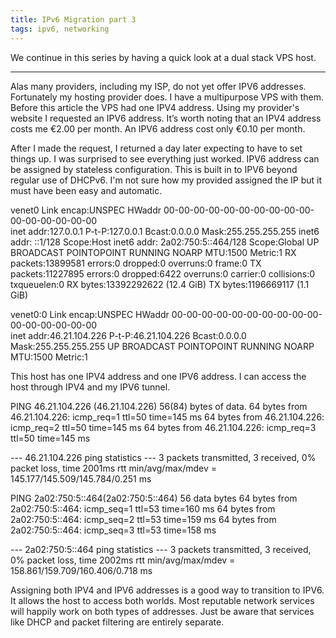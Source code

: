 ```yaml
---
title: IPv6 Migration part 3
tags: ipv6, networking
---
```


We continue in this series by having a quick look at a dual stack VPS host.

---

Alas many providers, including my ISP, do not yet offer IPV6 addresses. Fortunately my hosting provider does. I have a multipurpose VPS with them. Before this article the VPS had one IPV4 address. Using my provider's website I requested an IPV6 address. It’s worth noting that an IPV4 address costs me €2.00 per month. An IPV6 address cost only €0.10 per month.

After I made the request, I returned a day later expecting to have to set things up. I was surprised to see everything just worked. IPV6 address can be assigned by stateless configuration. This is built in to IPV6 beyond regular use of DHCPv6. I'm not sure how my provided assigned the IP but it must have been easy and automatic.

venet0    Link encap:UNSPEC  HWaddr 00-00-00-00-00-00-00-00-00-00-00-00-00-00-00-00  
          inet addr:127.0.0.1  P-t-P:127.0.0.1  Bcast:0.0.0.0  Mask:255.255.255.255
          inet6 addr: ::1/128 Scope:Host
          inet6 addr: 2a02:750:5::464/128 Scope:Global
          UP BROADCAST POINTOPOINT RUNNING NOARP  MTU:1500  Metric:1
          RX packets:13899581 errors:0 dropped:0 overruns:0 frame:0
          TX packets:11227895 errors:0 dropped:6422 overruns:0 carrier:0
          collisions:0 txqueuelen:0 
          RX bytes:13392292622 (12.4 GiB)  TX bytes:1196669117 (1.1 GiB)

venet0:0  Link encap:UNSPEC  HWaddr 00-00-00-00-00-00-00-00-00-00-00-00-00-00-00-00  
          inet addr:46.21.104.226  P-t-P:46.21.104.226  Bcast:0.0.0.0  Mask:255.255.255.255
          UP BROADCAST POINTOPOINT RUNNING NOARP  MTU:1500  Metric:1

This host has one IPV4 address and one IPV6 address. I can access the host through IPV4 and my IPV6 tunnel.

PING 46.21.104.226 (46.21.104.226) 56(84) bytes of data.
64 bytes from 46.21.104.226: icmp_req=1 ttl=50 time=145 ms
64 bytes from 46.21.104.226: icmp_req=2 ttl=50 time=145 ms
64 bytes from 46.21.104.226: icmp_req=3 ttl=50 time=145 ms

--- 46.21.104.226 ping statistics ---
3 packets transmitted, 3 received, 0% packet loss, time 2001ms
rtt min/avg/max/mdev = 145.177/145.509/145.784/0.251 ms

PING 2a02:750:5::464(2a02:750:5::464) 56 data bytes
64 bytes from 2a02:750:5::464: icmp_seq=1 ttl=53 time=160 ms
64 bytes from 2a02:750:5::464: icmp_seq=2 ttl=53 time=159 ms
64 bytes from 2a02:750:5::464: icmp_seq=3 ttl=53 time=158 ms

--- 2a02:750:5::464 ping statistics ---
3 packets transmitted, 3 received, 0% packet loss, time 2002ms
rtt min/avg/max/mdev = 158.861/159.709/160.406/0.718 ms

Assigning both IPV4 and IPV6 addresses is a good way to transition to IPV6. It allows the host to access both worlds. Most reputable network services will happily work on both types of addresses. Just be aware that services like DHCP and packet filtering are entirely separate.

